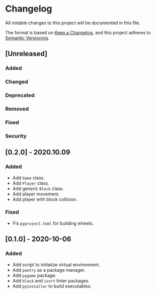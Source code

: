 # Changelog

All notable changes to this project will be documented in this file.

The format is based on [Keep a Changelog](https://keepachangelog.com/en/1.0.0/),
and this project adheres to [Semantic Versioning](https://semver.org/spec/v2.0.0.html).

## [Unreleased]

### Added
### Changed
### Deprecated
### Removed
### Fixed
### Security


## [0.2.0] - 2020.10.09

### Added

- Add `Game` class.
- Add `Player` class.
- Add generic `Block` class.
- Add player movement.
- Add player with block collision.

### Fixed

- Fix `pyproject.toml` for building wheels.


## [0.1.0] - 2020-10-06

### Added

- Add script to initialize virtual environment.
- Add `poetry` as a package manager.
- Add `pygame` package.
- Add `black` and `isort` linter packages.
- Add `pyinstaller` to build executables.
